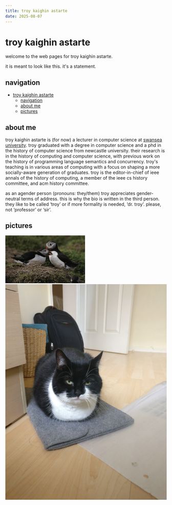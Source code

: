 ```yaml
---
title: troy kaighin astarte
date: 2025-08-07
---
```

# troy kaighin astarte

welcome to the web pages for troy kaighin astarte. 

it is meant to look like this. it's a statement.

## navigation

- [troy kaighin astarte](#troy-kaighin-astarte)
  - [navigation](#navigation)
  - [about me](#about-me)
  - [pictures](#pictures)

## about me

troy kaighin astarte is (for now) a lecturer in computer science at [swansea university](https://www.swansea.ac.uk/staff/t.k.astarte/). troy graduated with a degree in computer science and a phd in the history of computer science from newcastle university. their research is in the history of computing and computer science, with previous work on the history of programming language semantics and concurrency. troy's teaching is in various areas of computing with a focus on shaping a more socially-aware generation of graduates. troy is the editor-in-chief of ieee annals of the history of computing, a member of the ieee cs history committee, and acm history committee.

as an agender person (pronouns: they/them) troy appreciates gender-neutral terms of address. this is why the bio is written in the third person. they like to be called ‘troy’ or if more formality is needed, ‘dr. troy’. please, not ‘professor’ or ‘sir’.

## pictures

![two puffins preening each other](res/img/puffins.gif)
![it's my cat misty](res/img/Misty_loafing_around.png)
